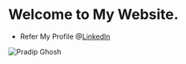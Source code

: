 # Welcome to My Website.
- Refer My Profile @[LinkedIn](https://www.linkedin.com/in/pradipghosh/)


![Pradip Ghosh](https://user-images.githubusercontent.com/20264758/162603176-bf9749a6-f371-49cc-a54c-0a43ada6673e.jpg)
